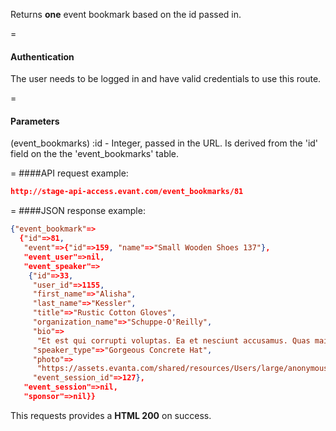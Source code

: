 <!-- --- title: GET /event_bookmarks/:id -->

Returns **one** event bookmark based on the id passed in.

=
#### Authentication

The user needs to be logged in and have valid credentials to use this route.

=
#### Parameters

(event_bookmarks) :id - Integer, passed in the URL. Is derived from the 'id' field on the the 'event_bookmarks' table.

=
####API request example:
```json
http://stage-api-access.evant.com/event_bookmarks/81
```

=
####JSON response example:

```json
{"event_bookmark"=>
  {"id"=>81,
   "event"=>{"id"=>159, "name"=>"Small Wooden Shoes 137"},
   "event_user"=>nil,
   "event_speaker"=>
    {"id"=>33,
     "user_id"=>1155,
     "first_name"=>"Alisha",
     "last_name"=>"Kessler",
     "title"=>"Rustic Cotton Gloves",
     "organization_name"=>"Schuppe-O'Reilly",
     "bio"=>
      "Et est qui corrupti voluptas. Ea et nesciunt accusamus. Quas maiores totam voluptas ea nihil amet saepe. Quas dolores ut.\n\nLibero harum sed. Doloremque totam voluptas. Praesentium quidem fugit.",
     "speaker_type"=>"Gorgeous Concrete Hat",
     "photo"=>
      "https://assets.evanta.com/shared/resources/Users/large/anonymous2.jpg",
     "event_session_id"=>127},
   "event_session"=>nil,
   "sponsor"=>nil}}
```

This requests provides a <strong>HTML 200</strong> on success.